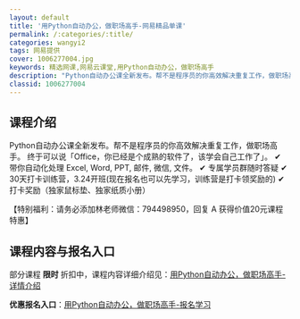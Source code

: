 ```yaml
---
layout: default
title: '用Python自动办公，做职场高手-网易精品单课'
permalink: /:categories/:title/
categories: wangyi2
tags: 网易提供
cover: 1006277004.jpg
keywords: 精选网课,网易云课堂,用Python自动办公，做职场高手
description: "Python自动办公课全新发布。帮不是程序员的你高效解决重复工作，做职场高手。终于可以说「Office，你已经是个成熟的软件了，该学会自己工作了」。✔︎带你自动化处理Excel,Word,P"
classid: 1006277004
---
```


## 课程介绍

Python自动办公课全新发布。帮不是程序员的你高效解决重复工作，做职场高手。
终于可以说「Office，你已经是个成熟的软件了，该学会自己工作了」。
✔︎ 带你自动化处理 Excel, Word, PPT, 邮件, 微信, 文件。
✔︎ 专属学员群随时答疑
✔︎ 30天打卡训练营，3.24开班(现在报名也可以先学习，训练营是打卡领奖励的)
✔︎ 打卡奖励（独家鼠标垫、独家纸质小册）

【特别福利：请务必添加林老师微信：794498950，回复 A 获得价值20元课程特惠】

## 课程内容与报名入口

部分课程 **限时** 折扣中，课程内容详细介绍见：[用Python自动办公，做职场高手-详情介绍](https://study.163.com/course/introduction/1006277004.htm?share=1&shareId=1025206652&utm_campaign=share&utm_medium=iphoneShare&utm_source=&utm_u=1025206652)

**优惠报名入口**：[用Python自动办公，做职场高手-报名学习](https://study.163.com/course/introduction/1006277004.htm?share=1&shareId=1025206652&utm_campaign=share&utm_medium=iphoneShare&utm_source=&utm_u=1025206652)

